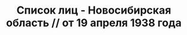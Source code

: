 ---
title: Список лиц - Новосибирская область // от 19 апреля 1938 года
description: РГАСПИ, ф.17, т.8, оп.171, дело 416, лист 171
images:
- /disk/pictures/v08/17-171-416-171.jpg
- /disk/pictures/v08/17-171-416-172.jpg
- /disk/pictures/v08/17-171-416-173.jpg
- /disk/pictures/v08/17-171-416-174.jpg
- /disk/pictures/v08/17-171-416-175.jpg
---